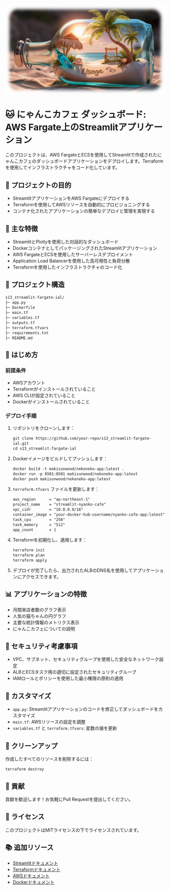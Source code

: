 ![Architecture Diagram](https://raw.githubusercontent.com/Sunwood-ai-labs/aws-terraform-sandbox/main/docs/USAGE_03.png)

# 🐱 にゃんこカフェ ダッシュボード: AWS Fargate上のStreamlitアプリケーション

このプロジェクトは、AWS FargateとECSを使用してStreamlitで作成されたにゃんこカフェのダッシュボードアプリケーションをデプロイします。Terraformを使用してインフラストラクチャをコード化しています。

## 🎯 プロジェクトの目的

- StreamlitアプリケーションをAWS Fargateにデプロイする
- Terraformを使用してAWSリソースを自動的にプロビジョニングする
- コンテナ化されたアプリケーションの簡単なデプロイと管理を実現する

## 🌟 主な特徴

- StreamlitとPlotlyを使用した対話的なダッシュボード
- DockerコンテナとしてパッケージングされたStreamlitアプリケーション
- AWS FargateとECSを使用したサーバーレスデプロイメント
- Application Load Balancerを使用した高可用性と負荷分散
- Terraformを使用したインフラストラクチャのコード化

## 📁 プロジェクト構造

```
s13_streamlit-fargate-ial/
├─ app.py
├─ Dockerfile
├─ main.tf
├─ variables.tf
├─ outputs.tf
├─ terraform.tfvars
├─ requirements.txt
├─ README.md
```

## 🚀 はじめ方

### 前提条件

- AWSアカウント
- Terraformがインストールされていること
- AWS CLIが設定されていること
- Dockerがインストールされていること

### デプロイ手順

1. リポジトリをクローンします：
   ```
   git clone https://github.com/your-repo/s13_streamlit-fargate-ial.git
   cd s13_streamlit-fargate-ial
   ```

2. Dockerイメージをビルドしてプッシュします：
   ```
   docker build -t makisunwood/nekoneko-app:latest .
   docker run -p 8501:8501 makisunwood/nekoneko-app:latest
   docker push makisunwood/nekoneko-app:latest
   ```

3. `terraform.tfvars` ファイルを更新します：
   ```
   aws_region      = "ap-northeast-1"
   project_name    = "streamlit-nyanko-cafe"
   vpc_cidr        = "10.0.0.0/16"
   container_image = "your-docker-hub-username/nyanko-cafe-app:latest"
   task_cpu        = "256"
   task_memory     = "512"
   app_count       = 1
   ```

4. Terraformを初期化し、適用します：
   ```
   terraform init
   terraform plan
   terraform apply
   ```

5. デプロイが完了したら、出力されたALBのDNS名を使用してアプリケーションにアクセスできます。

## 📊 アプリケーションの特徴

- 月間来店者数のグラフ表示
- 人気の猫ちゃんの円グラフ
- 主要な統計情報のメトリクス表示
- にゃんこカフェについての説明

## 🔐 セキュリティ考慮事項

- VPC、サブネット、セキュリティグループを使用した安全なネットワーク設定
- ALBとECSタスク用の適切に設定されたセキュリティグループ
- IAMロールとポリシーを使用した最小権限の原則の適用

## 📝 カスタマイズ

- `app.py`: Streamlitアプリケーションのコードを修正してダッシュボードをカスタマイズ
- `main.tf`: AWSリソースの設定を調整
- `variables.tf` と `terraform.tfvars`: 変数の値を更新

## 🧹 クリーンアップ

作成したすべてのリソースを削除するには：

```
terraform destroy
```

## 🤝 貢献

貢献を歓迎します！お気軽にPull Requestを提出してください。

## 📜 ライセンス

このプロジェクトはMITライセンスの下でライセンスされています。

## 📚 追加リソース

- [Streamlitドキュメント](https://docs.streamlit.io/)
- [Terraformドキュメント](https://www.terraform.io/docs/index.html)
- [AWSドキュメント](https://docs.aws.amazon.com/)
- [Dockerドキュメント](https://docs.docker.com/)
